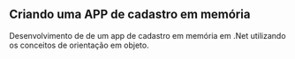 ## Criando uma APP de cadastro em memória ##

Desenvolvimento de de um app de cadastro em memória em .Net utilizando os conceitos de orientação em objeto.

